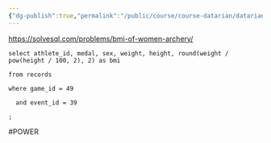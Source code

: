 ```yaml
---
{"dg-publish":true,"permalink":"/public/course/course-datarian/datarian-bmi/","created":"2025-08-29T12:22:30.487+09:00","updated":"2025-08-29T16:08:46.410+09:00"}
---
```





https://solvesql.com/problems/bmi-of-women-archery/

```MYSQL
select athlete_id, medal, sex, weight, height, round(weight / pow(height / 100, 2), 2) as bmi  

from records

where game_id = 49

  and event_id = 39

;
```
#POWER
